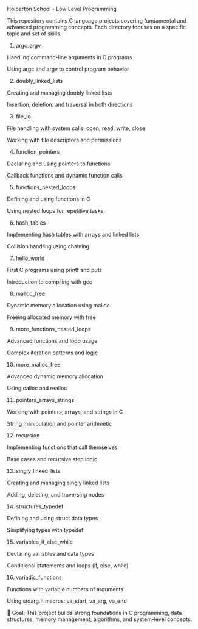 Holberton School - Low Level Programming

This repository contains C language projects covering fundamental and advanced programming concepts. Each directory focuses on a specific topic and set of skills.

1. argc_argv

Handling command-line arguments in C programs

Using argc and argv to control program behavior

2. doubly_linked_lists

Creating and managing doubly linked lists

Insertion, deletion, and traversal in both directions

3. file_io

File handling with system calls: open, read, write, close

Working with file descriptors and permissions

4. function_pointers

Declaring and using pointers to functions

Callback functions and dynamic function calls

5. functions_nested_loops

Defining and using functions in C

Using nested loops for repetitive tasks

6. hash_tables

Implementing hash tables with arrays and linked lists

Collision handling using chaining

7. hello_world

First C programs using printf and puts

Introduction to compiling with gcc

8. malloc_free

Dynamic memory allocation using malloc

Freeing allocated memory with free

9. more_functions_nested_loops

Advanced functions and loop usage

Complex iteration patterns and logic

10. more_malloc_free

Advanced dynamic memory allocation

Using calloc and realloc

11. pointers_arrays_strings

Working with pointers, arrays, and strings in C

String manipulation and pointer arithmetic

12. recursion

Implementing functions that call themselves

Base cases and recursive step logic

13. singly_linked_lists

Creating and managing singly linked lists

Adding, deleting, and traversing nodes

14. structures_typedef

Defining and using struct data types

Simplifying types with typedef

15. variables_if_else_while

Declaring variables and data types

Conditional statements and loops (if, else, while)

16. variadic_functions

Functions with variable numbers of arguments

Using stdarg.h macros: va_start, va_arg, va_end

📌 Goal:
This project builds strong foundations in C programming, data structures, memory management, algorithms, and system-level concepts.
